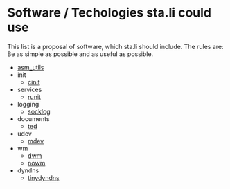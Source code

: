 Software / Techologies sta.li could use
=======================================

This list is a proposal of software, which sta.li should include. The rules
are: Be as simple as possible and as useful as possible.

* [asm_utils](http://www.energymech.net/users/proton/)
* init
	* [cinit](http://www.nico.schottelius.org/software/cinit/)
* services
	* [runit](http://smarden.org/runit/)
* logging
	* [socklog](http://smarden.org/socklog/)
* documents
	* [ted](http://www.nllgg.nl/ted/)
* udev
	* [mdev](http://lists.busybox.net/pipermail/busybox/2005-December/017183.html)
* wm
	* [dwm](http://dwm.suckless.org)
	* [nowm](https://github.com/patrickhaller/no-wm)
* dyndns
	* [tinydyndns](http://smarden.org/tinydyndns/)


